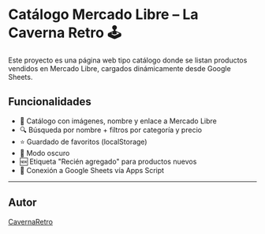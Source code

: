 # Catálogo Mercado Libre – La Caverna Retro 🕹️

Este proyecto es una página web tipo catálogo donde se listan productos vendidos en Mercado Libre, cargados dinámicamente desde Google Sheets.

## Funcionalidades
- 🛒 Catálogo con imágenes, nombre y enlace a Mercado Libre
- 🔍 Búsqueda por nombre + filtros por categoría y precio
- ⭐ Guardado de favoritos (localStorage)
- 🌙 Modo oscuro
- 🆕 Etiqueta "Recién agregado" para productos nuevos
- 📡 Conexión a Google Sheets vía Apps Script

---

## Autor
[CavernaRetro](https://github.com/CavernaRetro)
